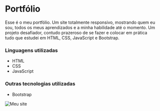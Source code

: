 # Portfólio

Esse é o meu portfólio. Um site totalmente responsivo, mostrando quem eu sou, todos os meus aprendizados e a minha habilidade até o momento. Um projeto desafiador, contudo prazeroso de se fazer e colocar em prática tudo que estudei em HTML, CSS, JavaScript e Bootstrap.

### Linguagens utilizadas

* HTML
* CSS
* JavaScript

### Outras tecnologias utilizadas

* Bootstrap

![Meu site](https://github.com/WillSantosss/Imgs/blob/master/portifolio.jpg)
